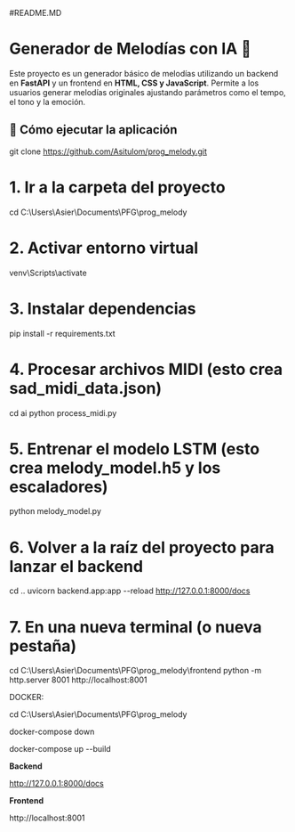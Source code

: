 #README.MD

# Generador de Melodías con IA 🎵

Este proyecto es un generador básico de melodías utilizando un backend en **FastAPI** y un frontend en **HTML, CSS y JavaScript**. Permite a los usuarios generar melodías originales ajustando parámetros como el tempo, el tono y la emoción.


## 🚀 Cómo ejecutar la aplicación


git clone https://github.com/Asitulom/prog_melody.git


# 1. Ir a la carpeta del proyecto
cd C:\Users\Asier\Documents\PFG\prog_melody

# 2. Activar entorno virtual
venv\Scripts\activate

# 3. Instalar dependencias
pip install -r requirements.txt

# 4. Procesar archivos MIDI (esto crea sad_midi_data.json)
cd ai
python process_midi.py

# 5. Entrenar el modelo LSTM (esto crea melody_model.h5 y los escaladores)
python melody_model.py

# 6. Volver a la raíz del proyecto para lanzar el backend
cd ..
uvicorn backend.app:app --reload
http://127.0.0.1:8000/docs

# 7. En una nueva terminal (o nueva pestaña)
cd C:\Users\Asier\Documents\PFG\prog_melody\frontend
python -m http.server 8001
http://localhost:8001



DOCKER:

cd C:\Users\Asier\Documents\PFG\prog_melody

docker-compose down

docker-compose up --build


**Backend**

http://127.0.0.1:8000/docs

**Frontend**

 http://localhost:8001
